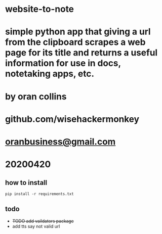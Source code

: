 # website-to-note
# simple python app that giving a url from the clipboard scrapes a web page for its title and returns a useful information for use in docs, notetaking apps, etc.
# by oran collins
# github.com/wisehackermonkey
# oranbusiness@gmail.com
# 20200420

## how to install
```
pip install -r requirements.txt
```

## todo
-  ~~TODO add vaildators package~~
-  add tts say not valid url
